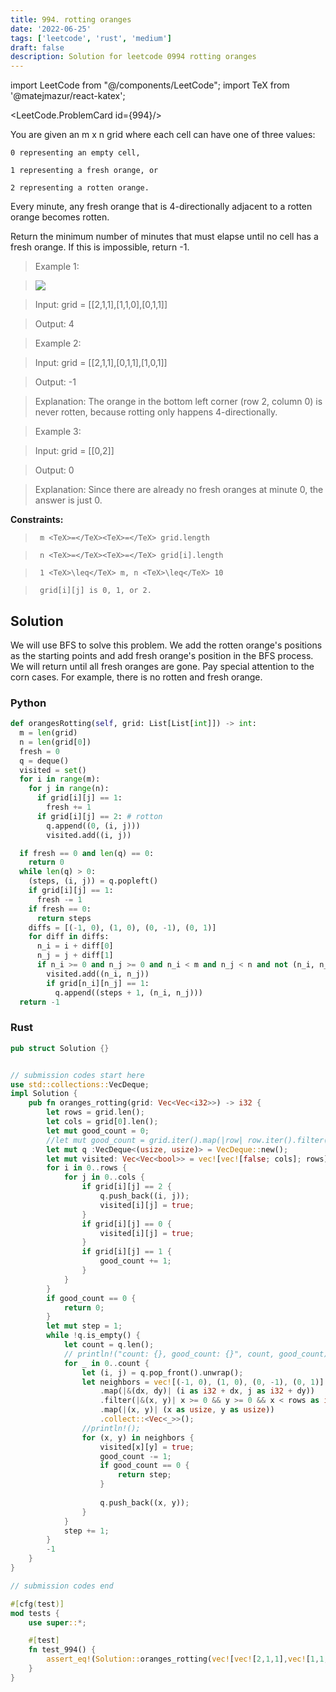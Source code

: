 ```yaml
---
title: 994. rotting oranges
date: '2022-06-25'
tags: ['leetcode', 'rust', 'medium']
draft: false
description: Solution for leetcode 0994 rotting oranges
---
```

import LeetCode from "@/components/LeetCode";
import TeX from '@matejmazur/react-katex';

<LeetCode.ProblemCard id={994}/>
 

  You are given an m x n grid where each cell can have one of three values:

  

  	0 representing an empty cell,

  	1 representing a fresh orange, or

  	2 representing a rotten orange.

  

  Every minute, any fresh orange that is 4-directionally adjacent to a rotten orange becomes rotten.

  Return the minimum number of minutes that must elapse until no cell has a fresh orange. If this is impossible, return -1.

   

 >   Example 1:

 >   ![](https://assets.leetcode.com/uploads/2019/02/16/oranges.png)

 >   Input: grid <TeX>=</TeX> [[2,1,1],[1,1,0],[0,1,1]]

 >   Output: 4

  

 >   Example 2:

  

 >   Input: grid <TeX>=</TeX> [[2,1,1],[0,1,1],[1,0,1]]

 >   Output: -1

 >   Explanation: The orange in the bottom left corner (row 2, column 0) is never rotten, because rotting only happens 4-directionally.

  

 >   Example 3:

  

 >   Input: grid <TeX>=</TeX> [[0,2]]

 >   Output: 0

 >   Explanation: Since there are already no fresh oranges at minute 0, the answer is just 0.

  

   

  **Constraints:**

  

 >   	m <TeX>=</TeX><TeX>=</TeX> grid.length

 >   	n <TeX>=</TeX><TeX>=</TeX> grid[i].length

 >   	1 <TeX>\leq</TeX> m, n <TeX>\leq</TeX> 10

 >   	grid[i][j] is 0, 1, or 2.


## Solution
We will use BFS to solve this problem. We add the rotten orange's positions as the starting points and add fresh orange's position in the BFS process. We will return until all fresh oranges are gone. Pay special attention to the corn cases. For example, there is no rotten and fresh orange. 
### Python
```python
def orangesRotting(self, grid: List[List[int]]) -> int:
  m = len(grid)
  n = len(grid[0])
  fresh = 0
  q = deque()
  visited = set()
  for i in range(m):
    for j in range(n):
      if grid[i][j] == 1:
        fresh += 1
      if grid[i][j] == 2: # rotton
        q.append((0, (i, j)))
        visited.add((i, j))

  if fresh == 0 and len(q) == 0:
    return 0
  while len(q) > 0:
    (steps, (i, j)) = q.popleft()
    if grid[i][j] == 1:
      fresh -= 1
    if fresh == 0:
      return steps
    diffs = [(-1, 0), (1, 0), (0, -1), (0, 1)]
    for diff in diffs:
      n_i = i + diff[0]
      n_j = j + diff[1]
      if n_i >= 0 and n_j >= 0 and n_i < m and n_j < n and not (n_i, n_j) in visited:
        visited.add((n_i, n_j))
        if grid[n_i][n_j] == 1:
          q.append((steps + 1, (n_i, n_j)))
  return -1
```
### Rust
```rust
pub struct Solution {}


// submission codes start here
use std::collections::VecDeque;
impl Solution {
    pub fn oranges_rotting(grid: Vec<Vec<i32>>) -> i32 {
        let rows = grid.len();
        let cols = grid[0].len();
        let mut good_count = 0;
        //let mut good_count = grid.iter().map(|row| row.iter().filter(|v| v == &&1).sum()).count();
        let mut q :VecDeque<(usize, usize)> = VecDeque::new();
        let mut visited: Vec<Vec<bool>> = vec![vec![false; cols]; rows];
        for i in 0..rows {
            for j in 0..cols {
                if grid[i][j] == 2 {
                    q.push_back((i, j));
                    visited[i][j] = true;
                }
                if grid[i][j] == 0 {
                    visited[i][j] = true;
                }
                if grid[i][j] == 1 {
                    good_count += 1;
                }
            }
        }
        if good_count == 0 {
            return 0;
        }
        let mut step = 1;
        while !q.is_empty() {
            let count = q.len();
            // println!("count: {}, good_count: {}", count, good_count);
            for _ in 0..count {
                let (i, j) = q.pop_front().unwrap();
                let neighbors = vec![(-1, 0), (1, 0), (0, -1), (0, 1)].iter()
                    .map(|&(dx, dy)| (i as i32 + dx, j as i32 + dy))
                    .filter(|&(x, y)| x >= 0 && y >= 0 && x < rows as i32 && y < cols as i32 && !visited[x as usize][y as usize])
                    .map(|(x, y)| (x as usize, y as usize))
                    .collect::<Vec<_>>();
                //println!();
                for (x, y) in neighbors {
                    visited[x][y] = true;
                    good_count -= 1;
                    if good_count == 0 {
                        return step;
                    }
                    
                    q.push_back((x, y));
                }
            }
            step += 1;
        }
        -1
    }
}

// submission codes end

#[cfg(test)]
mod tests {
    use super::*;

    #[test]
    fn test_994() {
        assert_eq!(Solution::oranges_rotting(vec![vec![2,1,1],vec![1,1,0],vec![0,1,1]]), 4);
    }
}

```

